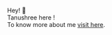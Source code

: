 Hey! 👋 <br>
Tanushree here ! <br>
To know more about me <a href = "https://tanushree-portfolio.herokuapp.com/">visit here</a>.
